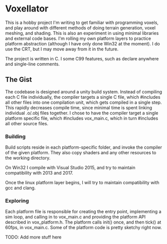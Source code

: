 # Voxellator

This is a hobby project I'm writing to get familiar with programming voxels, and play around
with different methods of doing terrain generation, voxel meshing, and shading.
This is also an experiment in using minimal libraries and external code bases.
I'm rolling my own platform layers to practice platform abstraction (although I have only done
Win32 at the moment). I do use the CRT, but I may move away from it in the future.

The project is written in C. I some C99 features, such as declare anywhere and single-line comments.

## The Gist

The codebase is designed around a unity build system.
Instead of compiling each C file individually, the compiler targets a single C file, which #includes
all other files into one compilation unit, which gets compiled in a single step.
This rapidly decreases compile time, since minimal time is spent linking individual .o/.obj files together.
I chose to have the compiler target a single platform specific file, which #includes
vox_main.c, which in turn #includes all other source files.

### Building

Build scripts reside in each platform-specific folder, and invoke the compiler of the given platform.
They also copy shaders and any other resources to the working directory.

On Win32 I compile with Visual Studio 2015, and try to maintain compatibility with 2013 and 2017.

Once the linux platform layer begins, I will try to maintain compatibility with gcc and clang.

### Exploring

Each platform file is responsible for creating the entry point, implementing a sim loop, and calling
in to vox_main.c and providing the platform API described in vox_platform.h.
The platform calls init() once, and then tick() at 60fps, in vox_main.c.
Some of the platform code is pretty sketchy right now.

TODO: Add more stuff here